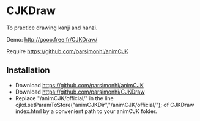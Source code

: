 # CJKDraw

To practice drawing kanji and hanzi.

Demo: http://gooo.free.fr/CJKDraw/

Require https://github.com/parsimonhi/animCJK

## Installation

- Download https://github.com/parsimonhi/animCJK
- Download https://github.com/parsimonhi/CJKDraw
- Replace "/animCJK/official/" in the line cjkd.setParamToStore("animCJKDir","/animCJK/official/"); of CJKDraw index.html by a convenient path to your animCJK folder.  

